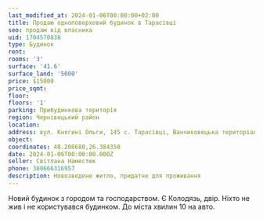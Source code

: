 ```yaml
---
last_modified_at: 2024-01-06T00:00:00+02:00
title: Продаю одноповерховий будинок в Тарасівці
seo: продам від власника
uid: 1704570838
type: Будинок
rent:
rooms: '3'
surface: '41.6'
surface_land: '5000'
price: $15000
price_sqmt:
floor:
floors: '1'
parking: Прибудинкова територія
region: Чернівецький район
location:
address: вул. Княгині Ольги, 145 с. Тарасівці, Ванчиковецька територіальна громада
object:
coordinates: 48.208680,26.384350
date: 2024-01-06T00:00:00.000Z
seller: Cвітлана Наместюк
phone: 380666316957
description: Новозведене житло, придатне для проживання
---
```


Новий будинок з городом та господарством. Є Колодязь, двір. Ніхто не жив і не користувався будинком. До міста хвилин 10 на авто.
